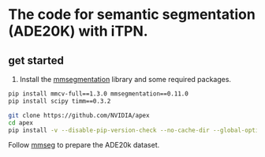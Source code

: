 
# The code for semantic segmentation (ADE20K) with iTPN.

## get started


1. Install the [mmsegmentation](https://github.com/open-mmlab/mmsegmentation) library and some required packages.

```bash
pip install mmcv-full==1.3.0 mmsegmentation==0.11.0
pip install scipy timm==0.3.2

git clone https://github.com/NVIDIA/apex
cd apex
pip install -v --disable-pip-version-check --no-cache-dir --global-option="--cpp_ext" --global-option="--cuda_ext" ./
```

Follow [mmseg](https://github.com/open-mmlab/mmsegmentation/blob/master/docs/dataset_prepare.md) to prepare the ADE20k dataset.
